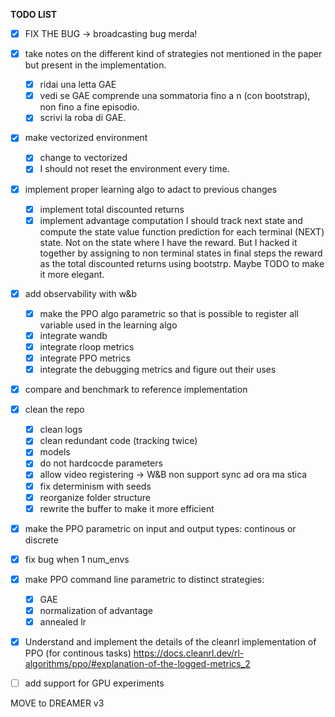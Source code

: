 
**TODO LIST**

- [x] FIX THE BUG -> broadcasting bug merda!

- [x] take notes on the different kind of strategies not mentioned in the paper but present in the implementation.
  - [x] ridai una letta GAE
  - [x] vedi se GAE comprende una sommatoria fino a n (con bootstrap), non fino a fine episodio.
  - [x] scrivi la roba di GAE.

- [x] make vectorized environment
  - [x] change to vectorized
  - [x] I should not reset the environment every time.
  
- [x] implement proper learning algo to adact to previous changes
  - [x] implement total discounted returns
  - [x] implement advantage computation
   I should track next state and compute the state value function prediction for each terminal (NEXT) state. Not on the state where I have the reward.
   But I hacked it together by assigning to non terminal states in final steps the reward as the total discounted returns using bootstrp. Maybe TODO to make it more elegant.

- [x] add observability with w&b
  - [x] make the PPO algo parametric so that is possible to register all variable used in the learning algo
  - [x] integrate wandb
  - [x] integrate rloop metrics
  - [x] integrate PPO metrics
  - [x] integrate the debugging metrics and figure out their uses

- [x] compare and benchmark to reference implementation

- [x] clean the repo 
  - [x] clean logs
  - [x] clean redundant code (tracking twice)
  - [x] models
  - [x] do not hardcocde parameters
  - [x] allow video registering -> W&B non support sync ad ora ma stica
  - [x] fix determinism with seeds
  - [x] reorganize folder structure
  - [x] rewrite the buffer to make it more efficient

- [x] make the PPO parametric on input and output types: continous or discrete

- [x] fix bug when 1 num_envs

- [x] make PPO command line parametric to distinct strategies:
    - [x] GAE
    - [x] normalization of advantage
    - [x] annealed lr

- [x] Understand and implement the details of the cleanrl implementation of PPO (for continous tasks)
      https://docs.cleanrl.dev/rl-algorithms/ppo/#explanation-of-the-logged-metrics_2 

- [ ] add support for GPU experiments

MOVE to DREAMER v3
